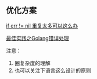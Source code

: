 ## 优化方案
[if err != nil 重复太多可以这么办](https://www.helloworld.net/special/jnwqhy/9847810107)

[最佳实践之Golang错误处理](https://www.shouxicto.com/article/2199.html)

注意：
1. 圈复杂度的理解
2. 也可以关注下语言这么设计的原则